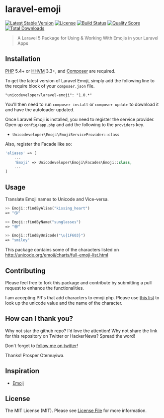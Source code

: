 # laravel-emoji

[![Latest Stable Version](https://poser.pugx.org/unicodeveloper/laravel-emoji/v/stable.svg)](https://packagist.org/packages/unicodeveloper/laravel-emoji)
[![License](https://poser.pugx.org/unicodeveloper/laravel-emoji/license.svg)](LICENSE.md)
[![Build Status](https://img.shields.io/travis/unicodeveloper/laravel-emoji.svg)](https://travis-ci.org/unicodeveloper/laravel-emoji)
[![Quality Score](https://img.shields.io/scrutinizer/g/unicodeveloper/laravel-emoji.svg?style=flat-square)](https://scrutinizer-ci.com/g/unicodeveloper/laravel-emoji)
[![Total Downloads](https://img.shields.io/packagist/dt/unicodeveloper/laravel-emoji.svg?style=flat-square)](https://packagist.org/packages/unicodeveloper/laravel-emoji)

> A Laravel 5 Package for Using & Working With Emojis in your Laravel Apps

## Installation

[PHP](https://php.net) 5.4+ or [HHVM](http://hhvm.com) 3.3+, and [Composer](https://getcomposer.org) are required.

To get the latest version of Laravel Emoji, simply add the following line to the require block of your `composer.json` file.

```
"unicodeveloper/laravel-emoji": "1.0.*"
```

You'll then need to run `composer install` or `composer update` to download it and have the autoloader updated.

Once Laravel Emoji is installed, you need to register the service provider. Open up `config/app.php` and add the following to the `providers` key.

* `Unicodeveloper\Emoji\EmojiServiceProvider::class`

Also, register the Facade like so:

```php
'aliases' => [
    ...
    'Emoji' => Unicodeveloper\Emoji\Facades\Emoji::class,
    ...
]
```

## Usage

Translate Emoji names to Unicode and Vice-versa.

```php
>> Emoji::findByAlias("kissing_heart")
=> "😘"

>> Emoji::findByName("sunglasses")
=> "😎"

>> Emoji::findByUnicode("\u{1F603}")
=> "smiley"

```
This package contains some of the characters listed on http://unicode.org/emoji/charts/full-emoji-list.html

## Contributing

Please feel free to fork this package and contribute by submitting a pull request to enhance the functionalities.

I am accepting PR's that add characters to emoji.php.
Please use [this list](http://unicode.org/emoji/charts/full-emoji-list.html) to look up the unicode value and
the name of the character.

## How can I thank you?

Why not star the github repo? I'd love the attention! Why not share the link for this repository on Twitter or HackerNews? Spread the word!

Don't forget to [follow me on twitter](https://twitter.com/unicodeveloper)!

Thanks!
Prosper Otemuyiwa.

## Inspiration

* [Emoji](https://github.com/spatie/emoji)

## License

The MIT License (MIT). Please see [License File](LICENSE.md) for more information.
